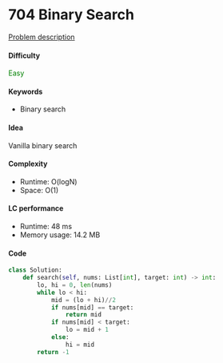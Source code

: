 704 Binary Search
=======================
[Problem description](https://leetcode.com/problems/binary-search/)

#### Difficulty
<span style="color:green">Easy</span>

#### Keywords
- Binary search

#### Idea
Vanilla binary search

#### Complexity
- Runtime: O(logN)
- Space: O(1)

#### LC performance
- Runtime: 48 ms
- Memory usage: 14.2 MB

#### Code
```python
class Solution:
    def search(self, nums: List[int], target: int) -> int:
        lo, hi = 0, len(nums)
        while lo < hi:
            mid = (lo + hi)//2
            if nums[mid] == target:
                return mid
            if nums[mid] < target:
                lo = mid + 1
            else:
                hi = mid
        return -1
```